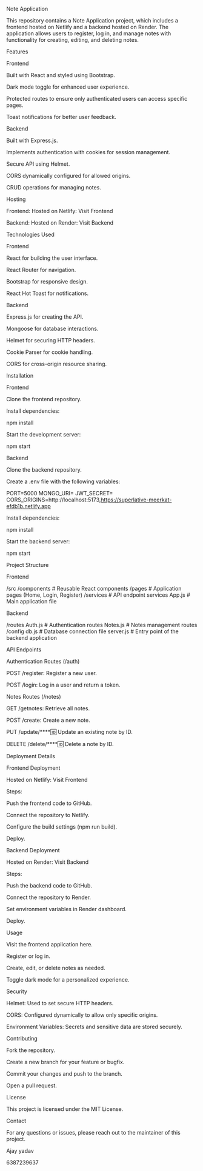 Note Application

This repository contains a Note Application project, which includes a frontend hosted on Netlify and a backend hosted on Render. The application allows users to register, log in, and manage notes with functionality for creating, editing, and deleting notes.

Features

Frontend

Built with React and styled using Bootstrap.

Dark mode toggle for enhanced user experience.

Protected routes to ensure only authenticated users can access specific pages.

Toast notifications for better user feedback.

Backend

Built with Express.js.

Implements authentication with cookies for session management.

Secure API using Helmet.

CORS dynamically configured for allowed origins.

CRUD operations for managing notes.

Hosting

Frontend: Hosted on Netlify: Visit Frontend

Backend: Hosted on Render: Visit Backend

Technologies Used

Frontend

React for building the user interface.

React Router for navigation.

Bootstrap for responsive design.

React Hot Toast for notifications.

Backend

Express.js for creating the API.

Mongoose for database interactions.

Helmet for securing HTTP headers.

Cookie Parser for cookie handling.

CORS for cross-origin resource sharing.

Installation

Frontend

Clone the frontend repository.

Install dependencies:

npm install

Start the development server:

npm start

Backend

Clone the backend repository.

Create a .env file with the following variables:

PORT=5000
MONGO_URI=<Your MongoDB Connection String>
JWT_SECRET=<Your Secret Key>
CORS_ORIGINS=http://localhost:5173,https://superlative-meerkat-efdb1b.netlify.app

Install dependencies:

npm install

Start the backend server:

npm start

Project Structure

Frontend

/src
  /components    # Reusable React components
  /pages         # Application pages (Home, Login, Register)
  /services      # API endpoint services
  App.js         # Main application file

Backend

/routes
  Auth.js        # Authentication routes
  Notes.js       # Notes management routes
/config
  db.js          # Database connection file
server.js        # Entry point of the backend application

API Endpoints

Authentication Routes (/auth)

POST /register: Register a new user.

POST /login: Log in a user and return a token.

Notes Routes (/notes)

GET /getnotes: Retrieve all notes.

POST /create: Create a new note.

PUT /update/****:id: Update an existing note by ID.

DELETE /delete/****:id: Delete a note by ID.

Deployment Details

Frontend Deployment

Hosted on Netlify: Visit Frontend

Steps:

Push the frontend code to GitHub.

Connect the repository to Netlify.

Configure the build settings (npm run build).

Deploy.

Backend Deployment

Hosted on Render: Visit Backend

Steps:

Push the backend code to GitHub.

Connect the repository to Render.

Set environment variables in Render dashboard.

Deploy.

Usage

Visit the frontend application here.

Register or log in.

Create, edit, or delete notes as needed.

Toggle dark mode for a personalized experience.

Security

Helmet: Used to set secure HTTP headers.

CORS: Configured dynamically to allow only specific origins.

Environment Variables: Secrets and sensitive data are stored securely.

Contributing

Fork the repository.

Create a new branch for your feature or bugfix.

Commit your changes and push to the branch.

Open a pull request.

License

This project is licensed under the MIT License.

Contact

For any questions or issues, please reach out to the maintainer of this project.

Ajay yadav 

6387239637
